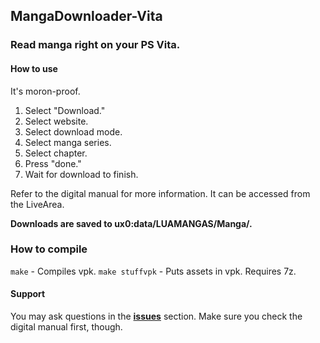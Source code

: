 ## MangaDownloader-Vita
### Read manga right on your PS Vita.

#### How to use
It's moron-proof.

1. Select "Download."
2. Select website.
3. Select download mode.
4. Select manga series.
5. Select chapter.
6. Press "done."
7. Wait for download to finish.

Refer to the digital manual for more information. It can be accessed from the LiveArea.

**Downloads are saved to ux0:data/LUAMANGAS/Manga/.**

### How to compile
`make` - Compiles vpk.
`make stuffvpk` - Puts assets in vpk. Requires 7z.

#### Support

You may ask questions in the [**issues**](https://github.com/MyLegGuy/MangaDownloader-Vita/issues) section.
Make sure you check the digital manual first, though.